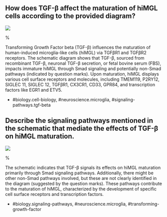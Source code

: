 ## How does TGF-β affect the maturation of hiMGL cells according to the provided diagram?

![](https://cdn.mathpix.com/cropped/2024_06_01_46e9bfb361a4922a6f06g-1.jpg?height=894&width=1150&top_left_y=330&top_left_x=590)

%

Transforming Growth Factor beta (TGF-β) influences the maturation of human-induced microglia-like cells (hiMGL) via TGFβR1 and TGFβR2 receptors. The schematic diagram shows that TGF-β, sourced from recombinant TGF-β, neuronal TGF-β secretion, or fetal bovine serum (FBS), impacts immature hiMGL through Smad signaling and potentially non-Smad pathways (indicated by question marks). Upon maturation, hiMGL displays various cell surface receptors and molecules, including TMEM119, P2RY12, SIGLEC 11, SIGLEC 12, TGFβR1, CX3CR1, CD33, GPR84, and transcription factors like EGR1 and ETV5.

- #biology.cell-biology, #neuroscience.microglia, #signaling-pathways.tgf-beta

## Describe the signaling pathways mentioned in the schematic that mediate the effects of TGF-β on hiMGL maturation.

![](https://cdn.mathpix.com/cropped/2024_06_01_46e9bfb361a4922a6f06g-1.jpg?height=894&width=1150&top_left_y=330&top_left_x=590)

%

The schematic indicates that TGF-β signals its effects on hiMGL maturation primarily through Smad signaling pathways. Additionally, there might be other non-Smad pathways involved, but these are not clearly identified in the diagram (suggested by the question marks). These pathways contribute to the maturation of hiMGL, characterized by the development of specific cell surface receptors and transcription factors.

- #biology.signaling-pathways, #neuroscience.microglia, #transforming-growth-factor